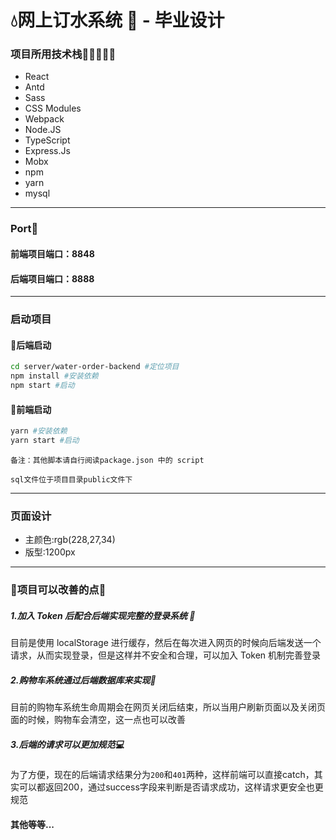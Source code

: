 # :droplet:网上订水系统 🌊 - 毕业设计

### 项目所用技术栈:blue_heart::green_heart::purple_heart::yellow_heart::heartpulse:

- React
- Antd
- Sass
- CSS Modules
- Webpack
- Node.JS
- TypeScript
- Express.Js
- Mobx
- npm
- yarn
- mysql

---

### Port:thought_balloon:

#### 前端项目端口：8848

#### 后端项目端口：8888

---

### 启动项目

#### :cherry_blossom:后端启动

```bash
cd server/water-order-backend #定位项目
npm install #安装依赖
npm start #启动
```

#### :seedling:前端启动

```bash
yarn #安装依赖
yarn start #启动
```

`备注：其他脚本请自行阅读package.json 中的 script`

`sql文件位于项目目录public文件下`

---

### 页面设计

- 主颜色:rgb(228,27,34)
- 版型:1200px

---

### :ghost:项目可以改善的点:ghost:

##### 1.加入 Token 后配合后端实现完整的登录系统 :key:

 目前是使用 localStorage 进行缓存，然后在每次进入网页的时候向后端发送一个请求，从而实现登录，但是这样并不安全和合理，可以加入 Token 机制完善登录

##### 2.购物车系统通过后端数据库来实现:lollipop:

 目前的购物车系统生命周期会在网页关闭后结束，所以当用户刷新页面以及关闭页面的时候，购物车会清空，这一点也可以改善

##### 3.后端的请求可以更加规范:computer:

 为了方便，现在的后端请求结果分为`200`和`401`两种，这样前端可以直接catch，其实可以都返回200，通过success字段来判断是否请求成功，这样请求更安全也更规范

#### 其他等等...

